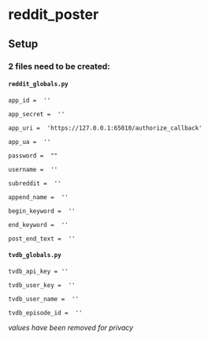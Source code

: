 
# reddit_poster

## Setup

### 2 files need to be created:

#### **`reddit_globals.py`**
```
app_id =  ''

app_secret =  ''

app_uri =  'https://127.0.0.1:65010/authorize_callback'

app_ua =  ''

password =  ""

username =  ''

subreddit =  ''

append_name =  ''

begin_keyword =  ''

end_keyword =  ''

post_end_text =  ''
```

#### **`tvdb_globals.py`**
```
tvdb_api_key = ''

tvdb_user_key =  ''

tvdb_user_name =  ''

tvdb_episode_id =  ''
```

*values have been removed for privacy*
